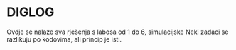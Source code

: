 # DIGLOG

Ovdje se nalaze sva rješenja s labosa od 1 do 6, simulacijske
Neki zadaci se razlikuju po kodovima, ali princip je isti.
